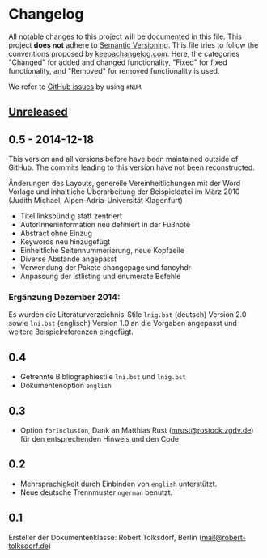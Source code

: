 # Changelog
All notable changes to this project will be documented in this file.
This project **does not** adhere to [Semantic Versioning](http://semver.org/).
This file tries to follow the conventions proposed by [keepachangelog.com](http://keepachangelog.com/).
Here, the categories "Changed" for added and changed functionality,
"Fixed" for fixed functionality, and
"Removed" for removed functionality is used.

We refer to [GitHub issues](https://github.com/latextemplates/LNI/issues) by using `#NUM`.

## [Unreleased]

## 0.5 - 2014-12-18
This version and all versions before have been maintained outside of GitHub.
The commits leading to this version have not been reconstructed.

Änderungen des Layouts, generelle Vereinheitlichungen mit der Word Vorlage und inhaltliche Überarbeitung der Beispieldatei im März 2010 (Judith Michael, Alpen-Adria-Universität Klagenfurt)

* Titel linksbündig statt zentriert
* AutorInneninformation neu definiert in der Fußnote
* Abstract ohne Einzug
* Keywords neu hinzugefügt
* Einheitliche Seitennummerierung, neue Kopfzeile
* Diverse Abstände angepasst
* Verwendung der Pakete changepage und fancyhdr
* Anpassung der lstlisting und enumerate Befehle

### Ergänzung Dezember 2014:
Es wurden die Literaturverzeichnis-Stile `lnig.bst` (deutsch) Version 2.0 sowie `lni.bst` (englisch) Version 1.0 an die Vorgaben angepasst und weitere Beispielreferenzen eingefügt.

## 0.4
* Getrennte Bibliographiestile `lni.bst` und `lnig.bst`
* Dokumentenoption `english`

## 0.3
* Option `forInclusion`, Dank an Matthias Rust (mrust@rostock.zgdv.de) für den entsprechenden Hinweis und den Code

## 0.2
* Mehrsprachigkeit durch Einbinden von `english` unterstützt.
* Neue deutsche Trennmuster `ngerman` benutzt.

## 0.1
Ersteller der Dokumentenklasse: Robert Tolksdorf, Berlin (mail@robert-tolksdorf.de)

[Unreleased]: https://github.com/latex-templates/LNI/compare/v0.5...HEAD
